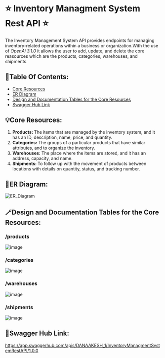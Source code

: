 # ⭐ Inventory Managment System Rest API ⭐
The Inventory Management System API provides endpoints for managing inventory-related operations within a business or organization.With the use of _OpenAi 3.1.0_ it allows the user to add, update, and delete the core reasources which are the products, categories, warehouses, and shipments.
## 🔖Table Of Contents:
- [Core Resources](#core-resources)
- [ER Diagram](#er-diagram)
- [Design and Documentation Tables for the Core Resources](#design-and-documentation-tables-for-the-core-resources)
- [Swagger Hub Link](#swagger-hub-link)
## 💡Core Resources:
<ol>
  <li>
    <b>Products: </b> 
    The items that are managed by the inventory system, and it has an ID, description, name, price, and quantity.
  </li>
  <li>
    <b>Categories:</b>
    The groups of a particular products that have similar attributes, and to organize the inventory.
  </li>
  <li>
    <b>Warehouses: </b>
    The place where the items are stored, and it has an address, capacity, and name.
  </li>
  <li>
    <b>Shipments: </b>
    To follow up with the movement of products between locations with details on quantity, status, and tracking number.
  </li>
</ol>

## 💠ER Diagram:
![ER_Diagram](https://github.com/dana-akesh/Inventory_managment_system_api/assets/86303193/6d84f8cb-e763-4d2c-bd99-b71bc2c4646c)

## 🪄Design and Documentation Tables for the Core Resources:
### /products 
![image](https://github.com/dana-akesh/Inventory_managment_system_api/assets/86303193/ec19af17-add6-48c2-bba8-e641452db013)

### /categories
![image](https://github.com/dana-akesh/Inventory_managment_system_api/assets/86303193/4df467a6-2212-4b86-9526-a9498d8eb0dc)

### /warehouses
![image](https://github.com/dana-akesh/Inventory_managment_system_api/assets/86303193/72f17efa-b8c2-4cc0-9957-157c293146c9)

### /shipments
![image](https://github.com/dana-akesh/Inventory_managment_system_api/assets/86303193/ab56914f-7c04-4c44-9308-1484a5b727a9)

## 🔗Swagger Hub Link:
https://app.swaggerhub.com/apis/DANAAKESH_1/InventoryManagmentSystemRestAPI/1.0.0
